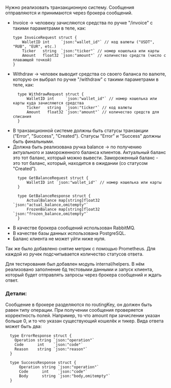 Нужно реализовать транзакционную систему. Сообщения отправляются и принимаются через брокера сообщений.
- Invoice -> человеку зачисляются средства по ручке "/invoice" с такими параметрами в теле, как:
    ````Golang
    type InvoiceRequest struct {
        WalletID int     `json:"wallet_id"` // код валюты ("USDT", "RUB", "EUR", etc.)
        Ticker   string  `json:"ticker"` // номер кошелька или карты
        Amount   float32 `json:"amount"` // количество средств (число с плавающей точкой)
    }
   ````
- Withdraw -> человек выводит средства со своего баланса по валюте, которую он выбрал по ручке "/withdraw" с такими параметрами в теле, как:
  ````Golang
    type WithdrawRequest struct {
        WalletID int     `json:"wallet_id"` // номер кошелька или карты куда зачисляются средства
        Ticker   string  `json:"ticker"` // код валюты
        Amount   float32 `json:"amount"` // количество средств для списания
    }
   ````
- В транзакционной системе должны быть статусы транзакции ("Error", "Success", "Created"). Статусы "Error" и "Success" должны быть финальными.
- Должна быть реализована ручка balance -> по получению актуального и замороженного баланса клиентов. 
  Актуальный баланс это тот баланс, который можно вывести. Замороженный баланс - это тот баланс, который, находится в ожидании (со статусом "Created").
  ````Golang
    type GetBalanceRequest struct {
        WalletID int `json:"wallet_id"` // номер кошелька или карты
    }
    
    type GetBalanceResponse struct {
        ActualBalance map[string]float32 `json:"actual_balance,omitempty"`
        FrozenBalance map[string]float32 `json:"frozen_balance,omitempty"`
    }
   ````
- В качестве брокера сообщений использован RabbitMQ.
- В качестве базы данных использована PostgreSQL.
- Баланс клиента не может уйти ниже нуля.

Так же было добавлено снятие метрик с помощью Prometheus. Для каждой из ручек подсчитывается количество статусов ответа.

Для тестирования был добавлен модуль internal/helpers. В нём реализовано заполнение бд тестовыми данными и запуск
клиента, который будет отправлять запросы через брокера сообщений и ждать ответ.

### Детали:
Сообщение в брокере разделяются по routingKey, он должен быть равен типу операции. При получении сообщения проверяется
корректность полей. Например, то что amount при зачислении указан больше 0, и то что указан существующий 
кошелёк и тикер. Вида ответа может быть два:
  ```Golang
    type ErrorResponse struct {
      Operation string `json:"operation"`
      Code      int    `json:"code"`
      Reason    string `json:"reason"`
    }
  
    type SuccessResponse struct {
        Operation string `json:"operation"`
        Code      int    `json:"code"`
        Body      string `json:"body,omitempty"`
    }

  ```